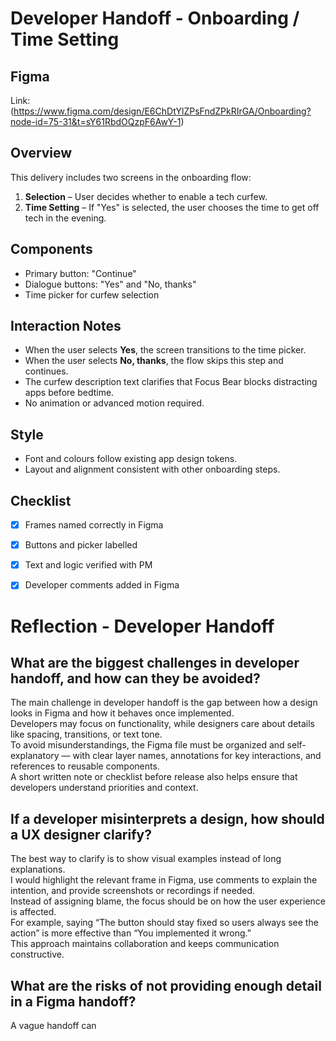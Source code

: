 # Developer Handoff - Onboarding / Time Setting

## Figma
Link: (https://www.figma.com/design/E6ChDtYlZPsFndZPkRIrGA/Onboarding?node-id=75-31&t=sY61RbdOQzpF6AwY-1)

## Overview
This delivery includes two screens in the onboarding flow:
1. **Selection** – User decides whether to enable a tech curfew.
2. **Time Setting** – If "Yes" is selected, the user chooses the time to get off tech in the evening.

## Components
- Primary button: "Continue"
- Dialogue buttons: "Yes" and "No, thanks"
- Time picker for curfew selection

## Interaction Notes
- When the user selects **Yes**, the screen transitions to the time picker.
- When the user selects **No, thanks**, the flow skips this step and continues.
- The curfew description text clarifies that Focus Bear blocks distracting apps before bedtime.
- No animation or advanced motion required.

## Style
- Font and colours follow existing app design tokens.
- Layout and alignment consistent with other onboarding steps.

## Checklist
- [x] Frames named correctly in Figma
- [x] Buttons and picker labelled
- [x] Text and logic verified with PM
- [x] Developer comments added in Figma


# Reflection - Developer Handoff

## What are the biggest challenges in developer handoff, and how can they be avoided?
The main challenge in developer handoff is the gap between how a design looks in Figma and how it behaves once implemented.  
Developers may focus on functionality, while designers care about details like spacing, transitions, or text tone.  
To avoid misunderstandings, the Figma file must be organized and self-explanatory — with clear layer names, annotations for key interactions, and references to reusable components.  
A short written note or checklist before release also helps ensure that developers understand priorities and context.

## If a developer misinterprets a design, how should a UX designer clarify?
The best way to clarify is to show visual examples instead of long explanations.  
I would highlight the relevant frame in Figma, use comments to explain the intention, and provide screenshots or recordings if needed.  
Instead of assigning blame, the focus should be on how the user experience is affected.  
For example, saying “The button should stay fixed so users always see the action” is more effective than “You implemented it wrong.”  
This approach maintains collaboration and keeps communication constructive.

## What are the risks of not providing enough detail in a Figma handoff?
A vague handoff can
